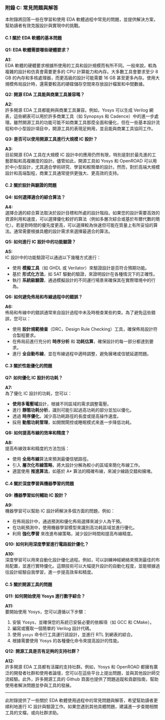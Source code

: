 ### 附錄 C: 常見問題與解答

本附錄將回答一些在學習和使用 EDA 軟體過程中常見的問題，並提供解決方案，幫助讀者有效克服設計與實現中的挑戰。

#### C.1 關於 EDA 軟體的基本問題

**Q1: EDA 軟體需要哪些硬體要求？**

**A1:**  
EDA 軟體的硬體要求根據所使用的工具和設計規模而有所不同。一般來說，較為複雜的設計和仿真會需要更多的 CPU 計算能力和內存。大多數工具會要求至少 8 GB 的內存和多核處理器，而更高級的設計可能需要 16 GB 甚至更多內存。使用大規模佈局設計時，還需要較高的硬碟儲存空間來存放設計檔案和中間數據。

**Q2: 開源 EDA 工具能與商業工具兼容嗎？**

**A2:**  
許多開源 EDA 工具都能夠與商業工具兼容。例如，Yosys 可以生成 Verilog 網表，這些網表可以用於許多商業工具（如 Synopsys 和 Cadence）中的進一步處理。雖然開源工具的功能可能不如商業工具那麼全面和優化，但在一些基本設計流程和中小型設計項目中，開源工具的表現足夠用，並且能與商業工具協同工作。

**Q3: 是否可以使用開源工具進行大規模 IC 設計？**

**A3:**  
目前開源 EDA 工具在大規模 IC 設計中的應用仍然有限，特別是對於最先進的工藝節點和高複雜度的設計。儘管如此，開源工具如 Yosys 和 OpenROAD 可以用於中小型設計，尤其適合學術研究、學習和較簡單的設計。然而，對於高端大規模設計和高端製程，商業工具通常提供更強大、更高效的支持。

#### C.2 關於設計與驗證的問題

**Q4: 如何選擇適合的綜合算法？**

**A4:**  
選擇合適的綜合算法取決於設計目標和所處的設計階段。如果您的設計需要高效的資源利用和速度，可以選擇優化較好的算法（例如多層次綜合或基於布爾代數的簡化）。若是對時間的優先度更高，可以選擇較為快速但可能在質量上有所妥協的算法。通常需要根據具體的設計需求來選擇最適合的算法。

**Q5: 如何進行 IC 設計中的功能驗證？**

**A5:**  
IC 設計中的功能驗證可以通過以下幾種方式進行：
- 使用 **模擬工具**（如 GHDL 或 Verilator）來驗證設計是否符合預期功能。
- 基於 **形式化方法**，如 SAT 驅動的驗證，來證明設計在各種情況下的正確性。
- 執行 **系統級驗證**，通過模擬設計的不同運行場景來確保其在實際環境中的行為。

**Q6: 如何避免佈局和布線過程中的錯誤？**

**A6:**  
佈局和布線中的錯誤通常來自設計過程中未及時檢查某些約束。為了避免這些錯誤，您可以：
- 使用 **設計規範檢查**（DRC，Design Rule Checking）工具，確保佈局設計符合製程要求。
- 在佈局前進行充分的 **時序分析** 和 **功耗估算**，確保設計的每一部分都達到要求。
- 進行 **全自動布線**，並在布線過程中適時調整，避免擁堵或信號延遲問題。

#### C.3 關於性能優化的問題

**Q7: 如何優化 IC 設計的功耗？**

**A7:**  
為了優化 IC 設計的功耗，您可以：
- **使用多電壓域**設計，根據不同區域的需求調整電壓。
- 進行 **靜態功耗分析**，識別可能引起過高功耗的部分並加以優化。
- 透過 **時序優化**，減少高功耗路徑的長度或提高操作速度。
- 採用 **動態功耗管理**，如開關閘控或睡眠模式來進一步降低功耗。

**Q8: 如何提高布線的效率和精度？**

**A8:**  
提高布線效率和精度的方法包括：
- 使用 **全局布線**算法來預測最優信號路徑。
- 引入 **層次化布線策略**，將大設計分解為較小的區域來簡化布線工作。
- 適當使用 **推進算法**，如基於 A* 算法的精確布線，來減少線路交錯和擁堵。

#### C.4 關於深度學習與機器學習的問題

**Q9: 機器學習如何輔助 IC 設計？**

**A9:**  
機器學習可以幫助 IC 設計師解決多個方面的問題，例如：
- 在佈局設計中，通過預測和優化佈局選擇來減少人為干預。
- 在功耗預測中，使用機器學習模型來識別高功耗區域並進行優化。
- 利用 **強化學習** 來改進布線策略，減少設計時間和提高布線精度。

**Q10: 如何利用深度學習進行電路設計優化？**

**A10:**  
深度學習可以用來自動化設計優化過程。例如，可以訓練神經網絡來預測最佳的布局配置，並進行實時優化。這類技術可以大幅提升設計的自動化程度，並能根據過往設計經驗自我學習，進一步提高效率和精度。

#### C.5 關於開源工具的問題

**Q11: 如何開始使用 Yosys 進行數字綜合？**

**A11:**  
要開始使用 Yosys，您可以遵循以下步驟：
1. 安裝 Yosys，並確保您的系統已安裝必要的依賴項（如 GCC 和 CMake）。
2. 編寫或獲取一個簡單的 Verilog 設計代碼。
3. 使用 `yosys` 命令行工具運行該設計，並進行 RTL 到網表的綜合。
4. 根據需要使用 Yosys 的各種優化命令來提高設計的性能。

**Q12: 開源工具是否有足夠的支持社群？**

**A12:**  
許多開源 EDA 工具都有活躍的支持社群。例如，Yosys 和 OpenROAD 都擁有廣泛的開發者社群和使用者論壇，您可以在這些平台上提出問題，並與其他設計師交流經驗。此外，許多開源工具的 Github 頁面也提供了問題追蹤和貢獻指南，幫助使用者解決問題並參與工具的發展。

---

此附錄提供了一些關於 EDA 軟體使用過程中的常見問題與解答，希望幫助讀者更順利地進行 IC 設計與驗證工作。如果您遇到其他具體問題，建議進一步查閱相關工具的文檔，或向社群求助。
